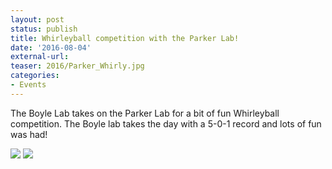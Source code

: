 ```yaml
---
layout: post
status: publish
title: Whirleyball competition with the Parker Lab!
date: '2016-08-04'
external-url:
teaser: 2016/Parker_Whirly.jpg
categories:
- Events
---
```


The Boyle Lab takes on the Parker Lab for a bit of fun Whirleyball competition. The Boyle lab takes the day with a 5-0-1 record and lots of fun was had!

<img src="{{ site.url }}/assets/news_graphics/2016/2016-08-04-Whirleyball1.JPG">
<img src="{{ site.url }}/assets/news_graphics/2016/2016-08-04-Whirleyball2.JPG">
